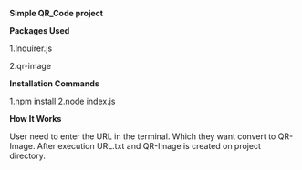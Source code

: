 **Simple QR_Code project**

**Packages Used**

1.Inquirer.js 

2.qr-image 

**Installation Commands** 

1.npm install 
2.node index.js

**How It Works**

User need to enter the URL in the terminal. Which they want convert to QR-Image. After execution URL.txt and QR-Image is created on project directory.
